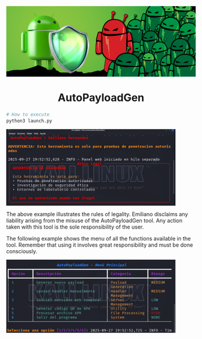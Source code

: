 <img align="center" src="Data/APK.jpg" />
<h1 align="center" >AutoPayloadGen</h1>

```bash
# How to execute
python3 launch.py
```

<img align="center" src="Data/Ejecutado.png" width="450"/>

<p>The above example illustrates the rules of legality. Emiliano disclaims any liability arising from the misuse of the AutoPayloadGen tool. Any action taken with this tool is the sole responsibility of the user.</p>

<p>The following example shows the menu of all the functions available in the tool. Remember that using it involves great responsibility and must be done consciously.</p>

<img align="center" src="Data/Menu.png" width="450"/>
